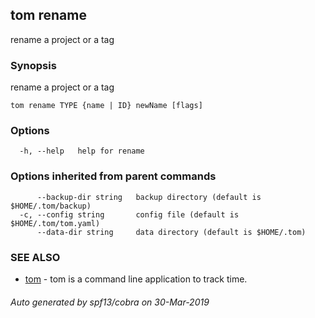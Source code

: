 ## tom rename

rename a project or a tag

### Synopsis

rename a project or a tag

```
tom rename TYPE {name | ID} newName [flags]
```

### Options

```
  -h, --help   help for rename
```

### Options inherited from parent commands

```
      --backup-dir string   backup directory (default is $HOME/.tom/backup)
  -c, --config string       config file (default is $HOME/.tom/tom.yaml)
      --data-dir string     data directory (default is $HOME/.tom)
```

### SEE ALSO

* [tom](tom.md)	 - tom is a command line application to track time.

###### Auto generated by spf13/cobra on 30-Mar-2019
